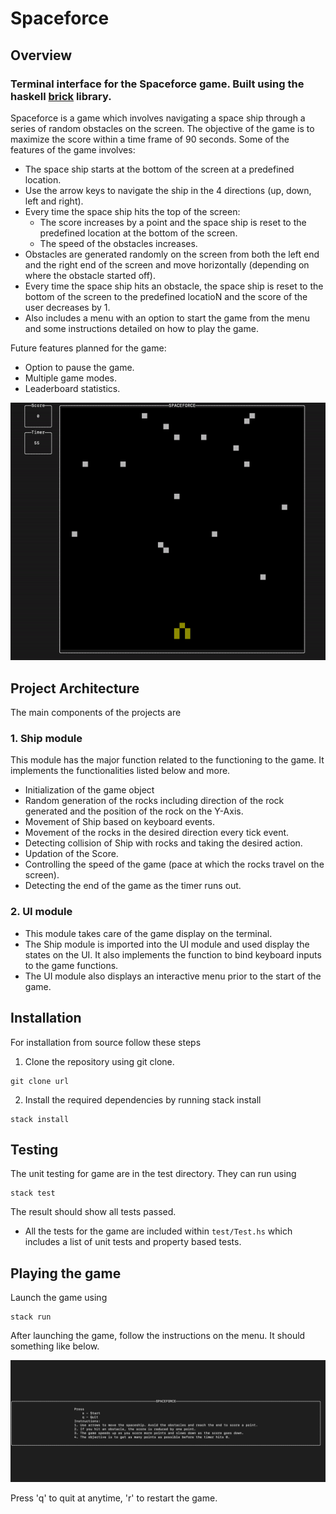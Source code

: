# Spaceforce

## Overview

### Terminal interface for the Spaceforce game. Built using the haskell [brick](https://hackage.haskell.org/package/brick-0.18) library.

Spaceforce is a game which involves navigating a space ship through a series of random obstacles on the screen. The objective of the game is to maximize the score within a time frame of 90 seconds. Some of the features of the game involves:
- The space ship starts at the bottom of the screen at a predefined location. 
- Use the arrow keys to navigate the ship in the 4 directions (up, down, left and right).
- Every time the space ship hits the top of the screen:
    - The score increases by a point and the space ship is reset to the predefined location at the bottom of the screen.
    - The speed of the obstacles increases.
- Obstacles are generated randomly on the screen from both the left end and the right end of the screen and move horizontally (depending on where the obstacle started off).
- Every time the space ship hits an obstacle, the space ship is reset to the bottom of the screen to the predefined locatioN and the score of the user decreases by 1.
- Also includes a menu with an option to start the game from the menu and some instructions detailed on how to play the game.

Future features planned for the game:
- Option to pause the game.
- Multiple game modes.
- Leaderboard statistics.

<p align="center">
  <img src="./docs/img/gameGif.gif"/>
</p>

## Project Architecture
The main components of the projects are
### 1. Ship module
  This module has the major function related to the functioning to the game. It implements the functionalities listed below and more.
  * Initialization of the game object
  * Random generation of the rocks including direction of the rock generated and the position of the rock on the Y-Axis.
  * Movement of Ship based on keyboard events.
  * Movement of the rocks in the desired direction every tick event.
  * Detecting collision of Ship with rocks and taking the desired action.
  * Updation of the Score.
  * Controlling the speed of the game (pace at which the rocks travel on the screen).
  * Detecting the end of the game as the timer runs out.

### 2. UI module
  - This module takes care of the game display on the terminal. 
  - The Ship module is imported into the UI module and used display the states on the UI. It also implements the function to bind keyboard inputs to the game functions.
  - The UI module also displays an interactive menu prior to the start of the game.

## Installation
For installation from source follow these steps
1. Clone the repository using git clone.
```shell
git clone url
```
2. Install the required dependencies by running stack install
```shell
stack install
```

## Testing
The unit testing for game are in the test directory. They can run using
```shell
stack test
```
The result should show all tests passed.

- All the tests for the game are included within `test/Test.hs` which includes a list of unit tests and property based tests.

## Playing the game

Launch the game using
```shell
stack run
```

After launching the game, follow the instructions on the menu. It should something like below.

<p align="center">
  <img src="./docs/img/gameMenu.jpg"/>
</p>

Press 'q' to quit at anytime, 'r' to restart the game.
